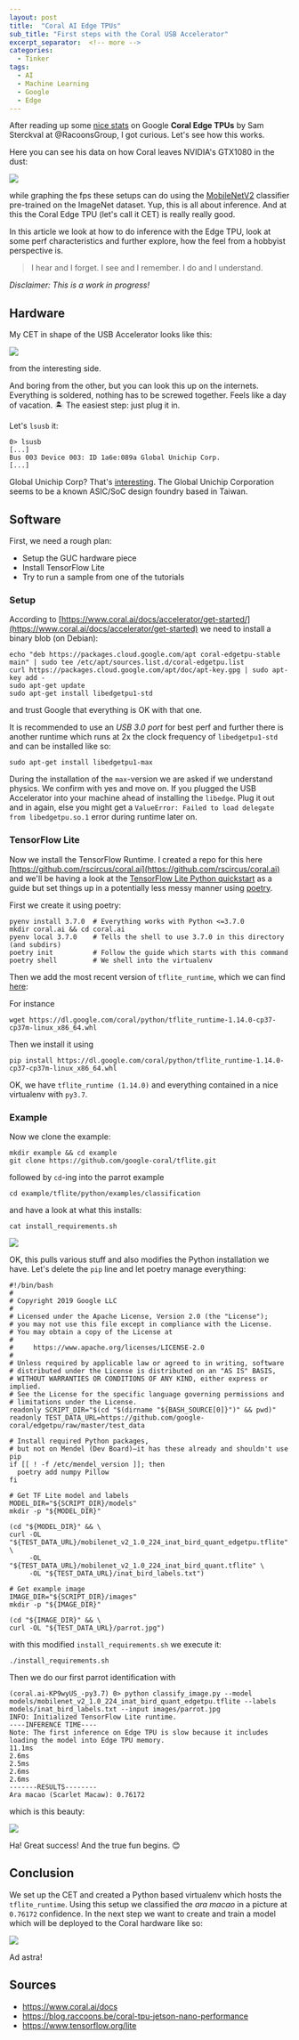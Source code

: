 ```yaml
---
layout: post
title:  "Coral AI Edge TPUs"
sub_title: "First steps with the Coral USB Accelerator"
excerpt_separator:  <!-- more -->
categories:
  - Tinker
tags:
  - AI
  - Machine Learning
  - Google
  - Edge
---
```


After reading up some [nice stats](https://blog.raccoons.be/coral-tpu-jetson-nano-performance) on Google **Coral Edge TPUs** by Sam Sterckval at @RacoonsGroup, I got curious. Let's see how this works.

<!-- more -->

Here you can see his data on how Coral leaves NVIDIA's GTX1080 in the dust:

![](https://rscircus.github.io/assets/img/20200125_CoralBeatsGTX1080.png)

while graphing the fps these setups can do using the [MobileNetV2](https://arxiv.org/abs/1801.04381) classifier pre-trained on the ImageNet dataset. Yup, this is all about inference. And at this the Coral Edge TPU (let's call it CET) is really really good.

In this article we look at how to do inference with the Edge TPU, look at some perf characteristics and further explore, how the feel from a hobbyist perspective is.

> I hear and I forget. I see and I remember. I do and I understand.

_Disclaimer: This is a work in progress!_


## Hardware

My CET in shape of the USB Accelerator looks like this:

![](https://rscircus.github.io/assets/img/20200125_CoralPicture.jpg)

from the interesting side.

And boring from the other, but you can look this up on the internets. Everything is soldered, nothing has to be screwed together. Feels like a day of vacation. 🏝️ The easiest step: just plug it in.

Let's `lsusb` it:

```
0> lsusb
[...]
Bus 003 Device 003: ID 1a6e:089a Global Unichip Corp.
[...]
```

Global Unichip Corp? That's [interesting](https://en.wikipedia.org/wiki/Global_Unichip_Corporation). The Global Unichip Corporation seems to be a known ASIC/SoC design foundry based in Taiwan.


## Software

First, we need a rough plan:

- Setup the GUC hardware piece
- Install TensorFlow Lite
- Try to run a sample from one of the tutorials

### Setup

According to [https://www.coral.ai/docs/accelerator/get-started/](https://www.coral.ai/docs/accelerator/get-started) we need to install a binary blob (on Debian):

```
echo "deb https://packages.cloud.google.com/apt coral-edgetpu-stable main" | sudo tee /etc/apt/sources.list.d/coral-edgetpu.list
curl https://packages.cloud.google.com/apt/doc/apt-key.gpg | sudo apt-key add -
sudo apt-get update
sudo apt-get install libedgetpu1-std
```

and trust Google that everything is OK with that one.

It is recommended to use an _USB 3.0 port_ for best perf and further there is another runtime which runs at 2x the clock frequency of `libedgetpu1-std` and can be installed like so:

```
sudo apt-get install libedgetpu1-max
```

During the installation of the `max`-version we are asked if we understand physics. We confirm with yes and move on. If you plugged the USB Accelerator into your machine ahead of installing the `libedge`. Plug it out and in again, else you might get a `ValueError: Failed to load delegate from libedgetpu.so.1` error during runtime later on.


### TensorFlow Lite

Now we install the TensorFlow Runtime. I created a repo for this here [https://github.com/rscircus/coral.ai](https://github.com/rscircus/coral.ai) and we'll be having a look at the [TensorFlow Lite Python quickstart](https://www.tensorflow.org/lite/guide/python) as a guide but set things up in a potentially less messy manner using [poetry](https://python-poetry.org/).

First we create it using poetry:

```
pyenv install 3.7.0  # Everything works with Python <=3.7.0
mkdir coral.ai && cd coral.ai
pyenv local 3.7.0    # Tells the shell to use 3.7.0 in this directory (and subdirs)
poetry init          # Follow the guide which starts with this command
poetry shell         # We shell into the virtualenv
```

Then we add the most recent version of `tflite_runtime`, which we can find [here](https://www.tensorflow.org/lite/guide/python):

For instance

```
wget https://dl.google.com/coral/python/tflite_runtime-1.14.0-cp37-cp37m-linux_x86_64.whl
```

Then we install it using

```
pip install https://dl.google.com/coral/python/tflite_runtime-1.14.0-cp37-cp37m-linux_x86_64.whl
```

OK, we have `tflite_runtime (1.14.0)` and everything contained in a nice virtualenv with `py3.7`.


### Example

Now we clone the example:

```
mkdir example && cd example
git clone https://github.com/google-coral/tflite.git
```

followed by `cd`-ing into the parrot example

```
cd example/tflite/python/examples/classification
```

and have a look at what this installs:

```
cat install_requirements.sh
```

![](https://rscircus.github.io/assets/img/20200125_CoralInstallReqs.png)

OK, this pulls various stuff and also modifies the Python installation we have. Let's delete the `pip` line and let poetry manage everything:

```
#!/bin/bash
#
# Copyright 2019 Google LLC
#
# Licensed under the Apache License, Version 2.0 (the "License");
# you may not use this file except in compliance with the License.
# You may obtain a copy of the License at
#
#     https://www.apache.org/licenses/LICENSE-2.0
#
# Unless required by applicable law or agreed to in writing, software
# distributed under the License is distributed on an "AS IS" BASIS,
# WITHOUT WARRANTIES OR CONDITIONS OF ANY KIND, either express or implied.
# See the License for the specific language governing permissions and
# limitations under the License.
readonly SCRIPT_DIR="$(cd "$(dirname "${BASH_SOURCE[0]}")" && pwd)"
readonly TEST_DATA_URL=https://github.com/google-coral/edgetpu/raw/master/test_data

# Install required Python packages,
# but not on Mendel (Dev Board)—it has these already and shouldn't use pip
if [[ ! -f /etc/mendel_version ]]; then
  poetry add numpy Pillow
fi

# Get TF Lite model and labels
MODEL_DIR="${SCRIPT_DIR}/models"
mkdir -p "${MODEL_DIR}"

(cd "${MODEL_DIR}" && \
curl -OL "${TEST_DATA_URL}/mobilenet_v2_1.0_224_inat_bird_quant_edgetpu.tflite" \
     -OL "${TEST_DATA_URL}/mobilenet_v2_1.0_224_inat_bird_quant.tflite" \
     -OL "${TEST_DATA_URL}/inat_bird_labels.txt")

# Get example image
IMAGE_DIR="${SCRIPT_DIR}/images"
mkdir -p "${IMAGE_DIR}"

(cd "${IMAGE_DIR}" && \
curl -OL "${TEST_DATA_URL}/parrot.jpg")
```

with this modified `install_requirements.sh` we execute it:

```
./install_requirements.sh
```

Then we do our first parrot identification with

```
(coral.ai-KP9wyUS_-py3.7) 0> python classify_image.py --model models/mobilenet_v2_1.0_224_inat_bird_quant_edgetpu.tflite --labels models/inat_bird_labels.txt --input images/parrot.jpg
INFO: Initialized TensorFlow Lite runtime.
----INFERENCE TIME----
Note: The first inference on Edge TPU is slow because it includes loading the model into Edge TPU memory.
11.1ms
2.6ms
2.5ms
2.6ms
2.6ms
-------RESULTS--------
Ara macao (Scarlet Macaw): 0.76172
```

which is this beauty:

![](https://www.coral.ai/static/docs/images/parrot.jpg)

Ha! Great success! And the true fun begins. 😊

## Conclusion

We set up the CET and created a Python based virtualenv which hosts the `tflite_runtime`. Using this setup we classified the *ara macao* in a picture at `0.76172` confidence. In the next step we want to create and train a model which will be deployed to the Coral hardware like so:

![](https://www.coral.ai/static/docs/images/edgetpu/compile-workflow.png)

Ad astra!


## Sources

- https://www.coral.ai/docs
- https://blog.raccoons.be/coral-tpu-jetson-nano-performance
- https://www.tensorflow.org/lite

